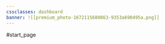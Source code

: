 ```yaml
---
cssclasses: dashboard
banner: ![[premium_photo-1672115680863-9353a690495a.png]]
---
```

#start_page

